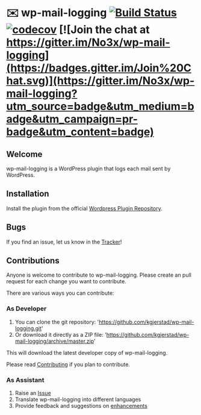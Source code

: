 # :envelope: wp-mail-logging [![Build Status](https://travis-ci.org/No3x/wp-mail-logging.png?branch=master)](https://travis-ci.org/No3x/wp-mail-logging) [![codecov](https://codecov.io/gh/No3x/wp-mail-logging/branch/master/graph/badge.svg)](https://codecov.io/gh/No3x/wp-mail-logging) [![Join the chat at https://gitter.im/No3x/wp-mail-logging](https://badges.gitter.im/Join%20Chat.svg)](https://gitter.im/No3x/wp-mail-logging?utm_source=badge&utm_medium=badge&utm_campaign=pr-badge&utm_content=badge)
## Welcome ##
wp-mail-logging is a WordPress plugin that logs each mail sent by WordPress.

## Installation ##

Install the plugin from the official [Wordpress Plugin Repository](https://wordpress.org/plugins/wp-mail-logging/).

## Bugs ##
If you find an issue, let us know in the [Tracker](https://github.com/mailpoet/wp-mail-logging/issues?state=open)!

## Contributions ##
Anyone is welcome to contribute to wp-mail-logging. Please create an pull request for each change you want to contribute.

There are various ways you can contribute:

### As Developer ###
1. You can clone the git repository: 'https://github.com/kgjerstad/wp-mail-logging.git'
2. Or download it directly as a ZIP file: 'https://github.com/kgjerstad/wp-mail-logging/archive/master.zip'

This will download the latest developer copy of wp-mail-logging.

Please read [Contributing](https://github.com/kgjerstad/wp-mail-logging/blob/master/CONTRIBUTING.md) if you plan to contribute.

### As Assistant ###
1. Raise an [Issue](https://github.com/kgjerstad/wp-mail-logging/issues?state=open)
3. Translate wp-mail-logging into different languages
4. Provide feedback and suggestions on [enhancements](https://github.com/kgjerstad/wp-mail-logging/issues?direction=desc&labels=Enhancement%2Cenhancement&page=1&sort=created&state=open)
